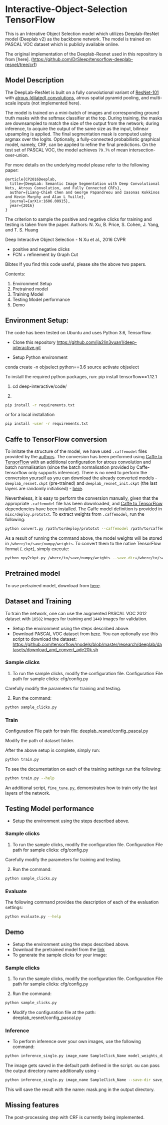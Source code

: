 # Interactive-Object-Selection TensorFlow

This is an Interative Object Selection model which utilizes Deeplab-ResNet model (Deeplab v2) as 
the backbone network. The model is trained on PASCAL VOC dataset which is publicly available online.

The original implementation of the Deeplab-Resnet used in this repository is from [here].
(https://github.com/DrSleep/tensorflow-deeplab-resnet/tree/crf)


## Model Description

The DeepLab-ResNet is built on a fully convolutional variant of [ResNet-101](https://github.com/KaimingHe/deep-residual-networks) with [atrous (dilated) convolutions](https://github.com/fyu/dilation), atrous spatial pyramid pooling, and multi-scale inputs (not implemented here).

The model is trained on a mini-batch of images and corresponding ground truth masks with the softmax classifier at the top. During training, the masks are downsampled to match the size of the output from the network; during inference, to acquire the output of the same size as the input, bilinear upsampling is applied. The final segmentation mask is computed using argmax over the logits.
Optionally, a fully-connected probabilistic graphical model, namely, CRF, can be applied to refine the final predictions.
On the test set of PASCAL VOC, the model achieves <code>79.7%</code> of mean intersection-over-union.

For more details on the underlying model please refer to the following paper:

    @article{CP2016Deeplab,
      title={DeepLab: Semantic Image Segmentation with Deep Convolutional Nets, Atrous Convolution, and Fully Connected CRFs},
      author={Liang-Chieh Chen and George Papandreou and Iasonas Kokkinos and Kevin Murphy and Alan L Yuille},
      journal={arXiv:1606.00915},
      year={2016}
    }

The criterion to sample the positive and negative clicks for training and testing is taken from the paper.
Authors: N. Xu, B. Price, S. Cohen, J. Yang, and T. S. Huang

Deep Interactive Object Selection - N Xu et al., 2016 CVPR
- positive and negative clicks
- FCN + refinement by Graph Cut

Bibtex
If you find this code useful, please site the above two papers.


Contents:
1. Environment Setup
2. Pretrained model
3. Training Model
4. Testing Model performance
5. Demo


## Environment Setup:

The code has been tested on Ubuntu and uses Python 3.6, Tensorflow.

- Clone this repository 
https://github.com/jia2lin3yuan1/deep-interactive.git

- Setup Python environment

conda create -n objselect python==3.6 
source activate objselect

To install the required python packages, run:
pip install tensorflow==1.12.1

1. cd deep-interactive/code/

2.
```bash
pip install -r requirements.txt
```
or for a local installation
```bash
pip install -user -r requirements.txt
```

## Caffe to TensorFlow conversion

To imitate the structure of the model, we have used `.caffemodel` files provided by the [authors](http://liangchiehchen.com/projects/DeepLabv2_resnet.html). The conversion has been performed using [Caffe to TensorFlow](https://github.com/ethereon/caffe-tensorflow) with an additional configuration for atrous convolution and batch normalisation (since the batch normalisation provided by Caffe-tensorflow only supports inference). 
There is no need to perform the conversion yourself as you can download the already converted models - `deeplab_resnet.ckpt` (pre-trained) and `deeplab_resnet_init.ckpt` (the last layers are randomly initialised) - [here](https://drive.google.com/open?id=0B_rootXHuswsZ0E4Mjh1ZU5xZVU).

Nevertheless, it is easy to perform the conversion manually, given that the appropriate `.caffemodel` file has been downloaded, and [Caffe to TensorFlow](https://github.com/ethereon/caffe-tensorflow) dependencies have been installed. The Caffe model definition is provided in `misc/deploy.prototxt`. 
To extract weights from `.caffemodel`, run the following:
```bash
python convert.py /path/to/deploy/prototxt --caffemodel /path/to/caffemodel --data-output-path /where/to/save/numpy/weights
```
As a result of running the command above, the model weights will be stored in `/where/to/save/numpy/weights`. To convert them to the native TensorFlow format (`.ckpt`), simply execute:
```bash
python npy2ckpt.py /where/to/save/numpy/weights --save-dir=/where/to/save/ckpt/weights
```

## Pretrained model
To use pretrained model, download from [here](https://drive.google.com/open?id=1VEHHBBN2b-eKtvz7rgOS1F4ah0oDW76P). 


## Dataset and Training

To train the network, one can use the augmented PASCAL VOC 2012 dataset with <code>10582</code> images for training and <code>1449</code> images for validation.



- Setup the environment using the steps described above.
- Download PASCAL VOC dataset from [here](http://host.robots.ox.ac.uk/pascal/VOC/voc2012/index.html#data).
You can optionally use this script to download the dataset:
https://github.com/tensorflow/models/blob/master/research/deeplab/datasets/download_and_convert_ade20k.sh


### Sample clicks
1. To run the sample clicks, modify the configuration file.
Configuration File path for sample clicks: 
cfg/config.py

Carefully modify the parameters for training and testing.

2. Run the command:
```bash
python sample_clicks.py
```

### Train
Configuration File path for train file: 
deeplab_resnet/config_pascal.py

Modify the path of dataset folder.

After the above setup is complete, simply run:
```bash
python train.py 
```

To see the documentation on each of the training settings run the following:

```bash
python train.py --help
```

An additional script, `fine_tune.py`, demonstrates how to train only the last layers of the network. 



## Testing Model performance

- Setup the environment using the steps described above.

### Sample clicks
1. To run the sample clicks, modify the configuration file.
Configuration File path for sample clicks: 
cfg/config.py

Carefully modify the parameters for training and testing. 

2. Run the command:
```bash
python sample_clicks.py
```

### Evaluate
The following command provides the description of each of the evaluation settings:
```bash
python evaluate.py --help
```


## Demo

- Setup the environment using the steps described above.
- Download the pretrained model from the [link](https://drive.google.com/open?id=1VEHHBBN2b-eKtvz7rgOS1F4ah0oDW76P) 
- To generate the sample clicks for your image:

### Sample clicks
1. To run the sample clicks, modify the configuration file.
Configuration File path for sample clicks: 
cfg/config.py

2. Run the command:
```bash
python sample_clicks.py
```

- Modify the configuration file at the path: 
deeplab_resnet/config_pascal.py

### Inference
- To perform inference over your own images, use the following command:
```bash
python inference_single.py image_name SampleClick_Name model_weights_directory
```
The image gets saved in the default path defined in the script. ou can pass the output directory name additionally using -  
```bash
python inference_single.py image_name SampleClick_Name --save-dir save_directory 
```

This will save the result with the name: mask.png in the output directory.


## Missing features

The post-processing step with CRF is currently being implemented. 
